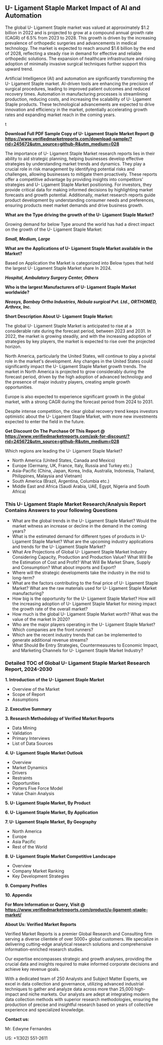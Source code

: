 <h2>U- Ligament Staple Market Impact of AI and Automation</h2><p>The global U- Ligament Staple market was valued at approximately $1.2 billion in 2022 and is projected to grow at a compound annual growth rate (CAGR) of 6.5% from 2023 to 2028. This growth is driven by the increasing prevalence of orthopedic surgeries and advancements in medical technology. The market is expected to reach around $1.6 billion by the end of 2028, reflecting a steady rise in demand for effective and reliable orthopedic solutions. The expansion of healthcare infrastructure and rising adoption of minimally invasive surgical techniques further support this upward trend.</p><p>Artificial Intelligence (AI) and automation are significantly transforming the U- Ligament Staple market. AI-driven tools are enhancing the precision of surgical procedures, leading to improved patient outcomes and reduced recovery times. Automation in manufacturing processes is streamlining production, reducing costs, and increasing the scalability of U- Ligament Staple products. These technological advancements are expected to drive innovation and efficiency in the market, potentially accelerating growth rates and expanding market reach in the coming years.</p>t</p><p id="" class=""><strong>Download Full PDF Sample Copy of U- Ligament Staple Market Report @ <a href="https://www.verifiedmarketreports.com/download-sample/?rid=245672&utm_source=github-R&utm_medium=028" target="_blank">https://www.verifiedmarketreports.com/download-sample/?rid=245672&utm_source=github-R&utm_medium=028</a></strong></p><p>The importance of&nbsp;U- Ligament Staple Market research reports lies in their ability to aid strategic planning, helping businesses develop effective strategies by understanding market trends and dynamics. They play a crucial role in risk management by identifying potential risks and challenges, allowing businesses to mitigate them proactively. These reports offer a competitive advantage by providing insights into competitors' strategies and U- Ligament Staple Market positioning. For investors, they provide critical data for making informed decisions by highlighting market forecasts and growth potential. Additionally, market research reports guide product development by understanding consumer needs and preferences, ensuring products meet market demands and drive business growth.</p><p><strong>What are the&nbsp;Type driving the growth of the U- Ligament Staple Market?</strong></p><p id="" class="">Growing demand for below Type around the world has had a direct impact on the growth of the U- Ligament Staple Market:</p><em><strong>Small, Medium, Large</strong></em></p><strong>What are the&nbsp;Applications&nbsp;of U- Ligament Staple Market available in the Market?</strong></p><p id="" class="">Based on Application the Market is categorized into Below types that held the largest U- Ligament Staple Market share In 2024.</p><em><strong>Hospital, Ambulatory Surgery Center, Others</strong></em></p><strong>Who is the largest Manufacturers of U- Ligament Staple Market worldwide?</strong></p><p><em><strong>Neosys, Bombay Ortho Industries, Nebula surgical Pvt. Ltd., ORTHOMED, Arthrex, Inc.</strong></em></p><p id="" class=""><strong>Short Description About U- Ligament Staple Market:</strong></p><p>The global U- Ligament Staple Market is anticipated to rise at a considerable rate during the forecast period, between 2023 and 2031. In 2022, the market is growing steadily, and with the increasing adoption of strategies by key players, the market is expected to rise over the projected horizon.</p><p>North America, particularly the United States, will continue to play a pivotal role in the market's development. Any changes in the United States could significantly impact the U- Ligament Staple Market growth trends. The market in North America is projected to grow considerably during the forecast period, driven by the high adoption of advanced technology and the presence of major industry players, creating ample growth opportunities.</p><p>Europe is also expected to experience significant growth in the global market, with a strong CAGR during the forecast period from 2024 to 2031.</p><p>Despite intense competition, the clear global recovery trend keeps investors optimistic about the U- Ligament Staple Market, with more new investments expected to enter the field in the future.</p><p id="" class=""><strong>Get Discount On The Purchase Of This Report @ <a href="https://www.verifiedmarketreports.com/ask-for-discount/?rid=245672&utm_source=github-R&utm_medium=028" target="_blank">https://www.verifiedmarketreports.com/ask-for-discount/?rid=245672&utm_source=github-R&utm_medium=028</a></strong></p>Which regions are leading the U- Ligament Staple Market?</p><ul><li>North America (United States, Canada and Mexico)</li><li>Europe (Germany, UK, France, Italy, Russia and Turkey etc.)</li><li>Asia-Pacific (China, Japan, Korea, India, Australia, Indonesia, Thailand, Philippines, Malaysia and Vietnam)</li><li>South America (Brazil, Argentina, Columbia etc.)</li><li>Middle East and Africa (Saudi Arabia, UAE, Egypt, Nigeria and South Africa)</li></ul><h3 id="" class="">This U- Ligament Staple Market Research/Analysis Report Contains Answers to your following Questions</h3><ul><li>What are the global trends in the U- Ligament Staple Market? Would the market witness an increase or decline in the demand in the coming years?</li><li>What is the estimated demand for different types of products in U- Ligament Staple Market? What are the upcoming industry applications and trends for the U- Ligament Staple Market?</li><li>What Are Projections of Global U- Ligament Staple Market Industry Considering Capacity, Production and Production Value? What Will Be the Estimation of Cost and Profit? What Will Be Market Share, Supply and Consumption? What about imports and Export?</li><li>Where will the strategic developments take the industry in the mid to long-term?</li><li>What are the factors contributing to the final price of U- Ligament Staple Market? What are the raw materials used for U- Ligament Staple Market manufacturing?</li><li>How big is the opportunity for the U- Ligament Staple Market? How will the increasing adoption of U- Ligament Staple Market for mining impact the growth rate of the overall market?</li><li>How much is the global U- Ligament Staple Market worth? What was the value of the market In 2020?</li><li>Who are the major players operating in the U- Ligament Staple Market? Which companies are the front runners?</li><li>Which are the recent industry trends that can be implemented to generate additional revenue streams?</li><li>What Should Be Entry Strategies, Countermeasures to Economic Impact, and Marketing Channels for U- Ligament Staple Market Industry?</li></ul><h3 id="" class="">Detailed TOC of Global U- Ligament Staple Market Research Report, 2024-2030</h3><p id="" class=""><strong>1. Introduction of the U- Ligament Staple Market</strong></p><ul><li>Overview of the Market</li><li>Scope of Report</li><li>Assumptions</li></ul><p id="" class=""><strong>2. Executive Summary</strong></p><p id="" class=""><strong>3. Research Methodology of Verified Market Reports</strong></p><ul><li>Data Mining</li><li>Validation</li><li>Primary Interviews</li><li>List of Data Sources</li></ul><p id="" class=""><strong>4. U- Ligament Staple Market Outlook</strong></p><ul><li>Overview</li><li>Market Dynamics</li><li>Drivers</li><li>Restraints</li><li>Opportunities</li><li>Porters Five Force Model</li><li>Value Chain Analysis</li></ul><p id="" class=""><strong>5. U- Ligament Staple Market, By Product</strong></p><p id="" class=""><strong>6. U- Ligament Staple Market, By Application</strong></p><p id="" class=""><strong>7. U- Ligament Staple Market, By Geography</strong></p><ul><li>North America</li><li>Europe</li><li>Asia Pacific</li><li>Rest of the World</li></ul><p id="" class=""><strong>8. U- Ligament Staple Market Competitive Landscape</strong></p><ul><li>Overview</li><li>Company Market Ranking</li><li>Key Development Strategies</li></ul><p id="" class=""><strong>9. Company Profiles</strong></p><p id="" class=""><strong>10. Appendix</strong></p><p id="" class=""><strong>For More Information or Query, Visit @ <a href="https://www.verifiedmarketreports.com/product/u-ligament-staple-market/" target="_blank">https://www.verifiedmarketreports.com/product/u-ligament-staple-market/</a></strong></p><p id="" class=""><strong>About Us: Verified Market Reports</strong></p><p id="" class="">Verified Market Reports is a premier Global Research and Consulting firm serving a diverse clientele of over 5000+ global customers. We specialize in delivering cutting-edge analytical research solutions and comprehensive information-enriched research studies.</p><p id="" class="">Our expertise encompasses strategic and growth analyses, providing the crucial data and insights required to make informed corporate decisions and achieve key revenue goals.</p><p id="" class="">With a dedicated team of 250 Analysts and Subject Matter Experts, we excel in data collection and governance, utilizing advanced industrial techniques to gather and analyze data across more than 25,000 high-impact and niche markets. Our analysts are adept at integrating modern data collection methods with superior research methodologies, ensuring the production of precise and insightful research based on years of collective experience and specialized knowledge.</p><p id="" class=""><strong>Contact us:</strong></p><p id="" class="">Mr. Edwyne Fernandes</p><p id="" class="">US: +1(302) 551-2611</p>